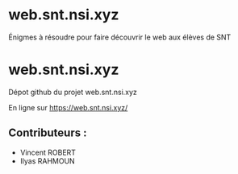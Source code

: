 # web.snt.nsi.xyz
Énigmes à résoudre pour faire découvrir le web aux élèves de SNT

# web.snt.nsi.xyz

Dépot github du projet web.snt.nsi.xyz

En ligne sur https://web.snt.nsi.xyz/

## Contributeurs :
- Vincent ROBERT
- Ilyas RAHMOUN
